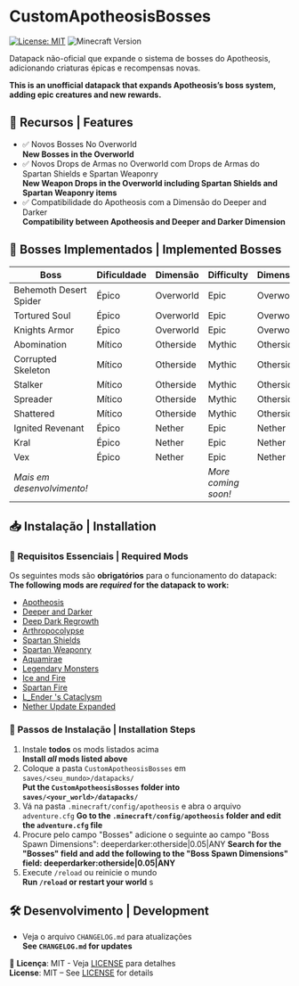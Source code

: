 # CustomApotheosisBosses

[![License: MIT](https://img.shields.io/badge/License-MIT-yellow.svg)](https://opensource.org/licenses/MIT)
![Minecraft Version](https://img.shields.io/badge/Minecraft-1.20.1+-blue)

Datapack não-oficial que expande o sistema de bosses do Apotheosis, adicionando criaturas épicas e recompensas novas.

**This is an unofficial datapack that expands Apotheosis’s boss system, adding epic creatures and new rewards.**

## 🚀 Recursos | Features
- ✅ Novos Bosses No Overworld  
  **New Bosses in the Overworld**
- ✅ Novos Drops de Armas no Overworld com Drops de Armas do Spartan Shields e Spartan Weaponry  
  **New Weapon Drops in the Overworld including Spartan Shields and Spartan Weaponry items**
- ✅ Compatibilidade do Apotheosis com a Dimensão do Deeper and Darker  
  **Compatibility between Apotheosis and Deeper and Darker Dimension** 

## 🎯 Bosses Implementados | Implemented Bosses
| Boss                       | Dificuldade | Dimensão  | Difficulty          | Dimension |
|----------------------------|-------------|-----------|---------------------|-----------|
| Behemoth Desert Spider     | Épico       | Overworld | Epic                | Overworld |
| Tortured Soul              | Épico       | Overworld | Epic                | Overworld |
| Knights Armor              | Épico       | Overworld | Epic                | Overworld |
| Abomination                | Mítico      | Otherside | Mythic              | Otherside |
| Corrupted Skeleton         | Mítico      | Otherside | Mythic              | Otherside |
| Stalker                    | Mítico      | Otherside | Mythic              | Otherside |
| Spreader                   | Mítico      | Otherside | Mythic              | Otherside |
| Shattered                  | Mítico      | Otherside | Mythic              | Otherside |
| Ignited Revenant           | Épico       | Nether    | Epic                | Nether    |
| Kral                       | Épico       | Nether    | Epic                | Nether    |
| Vex                        | Épico       | Nether    | Epic                | Nether    |
| *Mais em desenvolvimento!* |             |           | *More coming soon!* |           |


## 📥 Instalação | Installation

### 🔴 Requisitos Essenciais | Required Mods
Os seguintes mods são **obrigatórios** para o funcionamento do datapack:  
**The following mods are _required_ for the datapack to work:**
- [Apotheosis](https://www.curseforge.com/minecraft/mc-mods/apotheosis)
- [Deeper and Darker](https://www.curseforge.com/minecraft/mc-mods/deeperdarker)
- [Deep Dark Regrowth](https://www.curseforge.com/minecraft/mc-mods/deep-dark-regrowth)
- [Arthropocolypse](https://www.curseforge.com/minecraft/mc-mods/arthropocolypse)
- [Spartan Shields](https://www.curseforge.com/minecraft/mc-mods/spartan-shields)
- [Spartan Weaponry](https://www.curseforge.com/minecraft/mc-mods/spartan-weaponry)
- [Aquamirae](https://www.curseforge.com/minecraft/mc-mods/aquamirae)
- [Legendary Monsters](https://www.curseforge.com/minecraft/mc-mods/legendary-monsters)
- [Ice and Fire](https://www.curseforge.com/minecraft/mc-mods/ice-and-fire-dragons)
- [Spartan Fire](https://www.curseforge.com/minecraft/mc-mods/spartan-weaponry-ice-and-fire)
- [L_Ender 's Cataclysm](https://www.curseforge.com/minecraft/mc-mods/lendercataclysm)
- [Nether Update Expanded](https://www.curseforge.com/minecraft/mc-mods/nether-update-expanded)

### 📌 Passos de Instalação | Installation Steps
1. Instale **todos** os mods listados acima  
   **Install _all_ mods listed above**
2. Coloque a pasta `CustomApotheosisBosses` em `saves/<seu_mundo>/datapacks/`  
   **Put the `CustomApotheosisBosses` folder into `saves/<your_world>/datapacks/`**
3. Vá na pasta `.minecraft/config/apotheosis` e abra o arquivo `adventure.cfg`
   **Go to the `.minecraft/config/apotheosis` folder and edit the `adventure.cfg` file**
4. Procure pelo campo "Bosses" adicione o seguinte ao campo "Boss Spawn Dimensions": deeperdarker:otherside|0.05|ANY
   **Search for the "Bosses" field and add the following to the "Boss Spawn Dimensions" field: deeperdarker:otherside|0.05|ANY**
5. Execute `/reload` ou reinicie o mundo  
   **Run `/reload` or restart your world**
s
## 🛠️ Desenvolvimento | Development
- Veja o arquivo `CHANGELOG.md` para atualizações  
  **See `CHANGELOG.md` for updates**

📜 **Licença**: MIT - Veja [LICENSE](LICENSE) para detalhes  
**License**: MIT – See [LICENSE](LICENSE) for details
